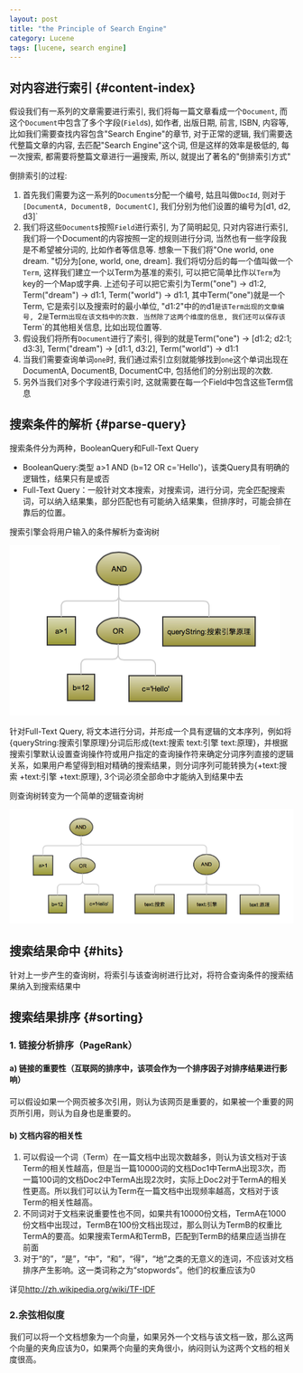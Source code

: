```yaml
---
layout: post
title: "the Principle of Search Engine"
category: Lucene
tags: [lucene, search engine]
---
```


## 对内容进行索引 {#content-index}

假设我们有一系列的文章需要进行索引, 我们将每一篇文章看成一个`Document`, 而这个`Document`中包含了多个字段(`Field`s), 如作者, 出版日期, 前言, ISBN, 内容等, 比如我们需要查找内容包含"Search Engine"的章节, 对于正常的逻辑, 我们需要迭代整篇文章的内容, 去匹配"Search Engine"这个词, 但是这样的效率是极低的, 每一次搜索, 都需要将整篇文章进行一遍搜索, 所以, 就提出了著名的"倒排索引方式"

倒排索引的过程:

1. 首先我们需要为这一系列的`Document`s分配一个编号, 姑且叫做`DocId`, 则对于`[DocumentA, DocumentB, DocumentC]`, 我们分别为他们设置的编号为[d1, d2, d3]`
2. 我们将这些`Document`s按照`Field`进行索引, 为了简明起见, 只对内容进行索引, 我们将一个Document的内容按照一定的规则进行分词, 当然也有一些字段我是不希望被分词的, 比如作者等信息等. 想象一下我们将"One world, one dream. "切分为[one, world, one, dream]. 我们将切分后的每一个值叫做一个`Term`, 这样我们建立一个以Term为基准的索引, 可以把它简单比作以`Term`为key的一个Map或字典. 上述句子可以把它索引为Term("one") -> d1:2, Term("dream") -> d1:1, Term("world") -> d1:1, 其中Term("one")就是一个Term, 它是索引以及搜索时的最小单位, "d1:2"中的`的`d1`是该Term出现的文章编号, `2`是`Term`出现在该文档中的次数. 当然除了这两个维度的信息, 我们还可以保存该`Term`的其他相关信息, 比如出现位置等.
3. 假设我们将所有`Document`进行了索引, 得到的就是Term("one") -> [d1:2; d2:1; d3:3], Term("dream") -> [d1:1, d3:2], Term("world") -> d1:1
4. 当我们需要查询单词`one`时, 我们通过索引立刻就能够找到`one`这个单词出现在DocumentA, DocumentB, DocumentC中, 包括他们的分别出现的次数.
5. 另外当我们对多个字段进行索引时, 这就需要在每一个Field中包含这些Term信息


## 搜索条件的解析 {#parse-query}

搜索条件分为两种，BooleanQuery和Full-Text Query

* BooleanQuery:类型 a>1 AND (b=12 OR c='Hello')，该类Query具有明确的逻辑性，结果只有是或否
* Full-Text Query：一般针对文本搜索，对搜索词，进行分词，完全匹配搜索词，可以纳入结果集，部分匹配也有可能纳入结果集，但排序时，可能会排在靠后的位置。

搜索引擎会将用户输入的条件解析为查询树

<img src="/assets/img/chaxun1.png" class="img-thumbnail">

针对Full-Text Query, 将文本进行分词，并形成一个具有逻辑的文本序列，例如将{queryString:搜索引擎原理}分词后形成{text:搜索 text:引擎 text:原理}，并根据搜索引擎默认设置查询操作符或用户指定的查询操作符来确定分词序列直接的逻辑关系，如果用户希望得到相对精确的搜索结果，则分词序列可能转换为{+text:搜索 +text:引擎 +text:原理}, 3个词必须全部命中才能纳入到结果中去

则查询树转变为一个简单的逻辑查询树

<img src="/assets/img/chaxun2.png" class="img-thumbnail">

## 搜索结果命中 {#hits}

针对上一步产生的查询树，将索引与该查询树进行比对，将符合查询条件的搜索结果纳入到搜索结果中

## 搜索结果排序 {#sorting}

### 1. 链接分析排序（PageRank）

#### a) 链接的重要性（互联网的排序中，该项会作为一个排序因子对排序结果进行影响）

可以假设如果一个网页被多次引用，则认为该网页是重要的，如果被一个重要的网页所引用，则认为自身也是重要的。

#### b) 文档内容的相关性

1. 可以假设一个词（Term）在一篇文档中出现次数越多，则认为该文档对于该Term的相关性越高，但是当一篇10000词的文档Doc1中TermA出现3次，而一篇100词的文档Doc2中TermA出现2次时，实际上Doc2对于TermA的相关性更高。所以我们可以认为Term在一篇文档中出现频率越高，文档对于该Term的相关性越高。
2. 不同词对于文档来说重要性也不同，如果共有10000份文档，TermA在1000份文档中出现过，TermB在100份文档出现过，那么则认为TermB的权重比TermA的要高。如果搜索TermA和TermB，匹配到TermB的结果应适当排在前面
3. 对于“的”，“是”，“中”，“和”，“得”，“地”之类的无意义的连词，不应该对文档排序产生影响。这一类词称之为“stopwords”。他们的权重应该为0

详见<http://zh.wikipedia.org/wiki/TF-IDF>

### 2.余弦相似度

我们可以将一个文档想象为一个向量，如果另外一个文档与该文档一致，那么这两个向量的夹角应该为0，如果两个向量的夹角很小，纳闷则认为这两个文档的相关度很高。